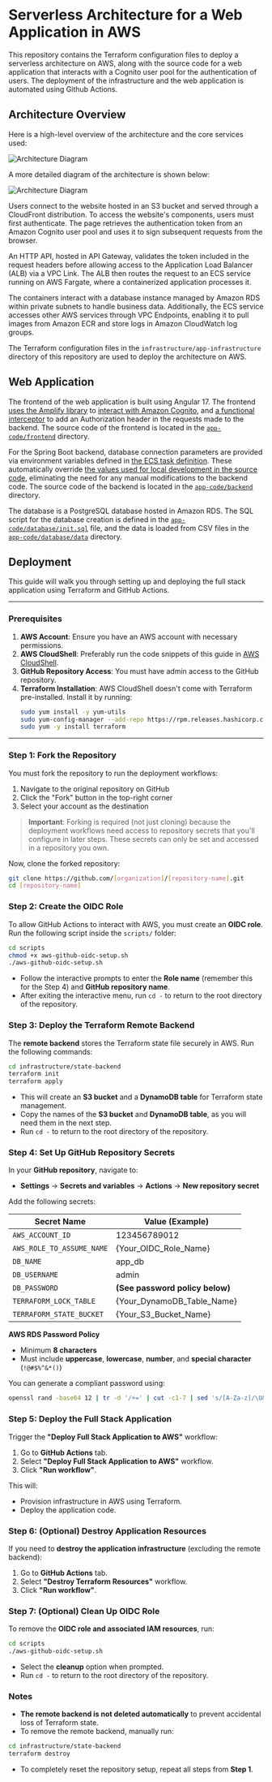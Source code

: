 # Serverless Architecture for a Web Application in AWS
This repository contains the Terraform configuration files to deploy a serverless architecture on AWS, along with the source code for a web application that interacts with a Cognito user pool for the authentication of users. The deployment of the infrastructure and the web application is automated using Github Actions.

## Architecture Overview

Here is a high-level overview of the architecture and the core services used:

![Architecture Diagram](architecture.png)

A more detailed diagram of the architecture is shown below:

![Architecture Diagram](architecture_detailed.jpg)

Users connect to the website hosted in an S3 bucket and served through a CloudFront distribution. To access the website's components, users must first authenticate. The page retrieves the authentication token from an Amazon Cognito user pool and uses it to sign subsequent requests from the browser.

An HTTP API, hosted in API Gateway, validates the token included in the request headers before allowing access to the Application Load Balancer (ALB) via a VPC Link. The ALB then routes the request to an ECS service running on AWS Fargate, where a containerized application processes it.

The containers interact with a database instance managed by Amazon RDS within private subnets to handle business data. Additionally, the ECS service accesses other AWS services through VPC Endpoints, enabling it to pull images from Amazon ECR and store logs in Amazon CloudWatch log groups.

The Terraform configuration files in the `infrastructure/app-infrastructure` directory of this repository are used to deploy the architecture on AWS.

## Web Application

The frontend of the web application is built using Angular 17. The frontend [uses the Amplify library](app-code/frontend/src/app/auth/login/login.component.ts) to [interact with Amazon Cognito](app-code/frontend/src/app/app.config.ts), and [a functional interceptor](app-code/frontend/src/app/interceptors/auth.interceptor.ts) to add an Authorization header in the requests made to the backend. The source code of the frontend is located in the [`app-code/frontend`](app-code/frontend) directory.

For the Spring Boot backend, database connection parameters are provided via environment variables defined in [the ECS task definition](infrastructure/app-infrastructure/ecs.tf). These automatically override [the values used for local development in the source code](app-code/backend/src/main/resources/application.properties), eliminating the need for any manual modifications to the backend code. The source code of the backend is located in the [`app-code/backend`](app-code/backend) directory.

The database is a PostgreSQL database hosted in Amazon RDS. The SQL script for the database creation is defined in the [`app-code/database/init.sql`](app-code/database/init.sql) file, and the data is loaded from CSV files in the [`app-code/database/data`](app-code/database/data) directory.

## Deployment

This guide will walk you through setting up and deploying the full stack application using Terraform and GitHub Actions.

---

### Prerequisites
1. **AWS Account**: Ensure you have an AWS account with necessary permissions.
2. **AWS CloudShell**: Preferably run the code snippets of this guide in [AWS CloudShell](https://aws.amazon.com/cloudshell/).
3. **GitHub Repository Access**: You must have admin access to the GitHub repository.
4. **Terraform Installation**: AWS CloudShell doesn't come with Terraform pre-installed. Install it by running:
   ```sh
   sudo yum install -y yum-utils
   sudo yum-config-manager --add-repo https://rpm.releases.hashicorp.com/AmazonLinux/hashicorp.repo
   sudo yum -y install terraform
   ```

---

### Step 1: Fork the Repository

You must fork the repository to run the deployment workflows:
1. Navigate to the original repository on GitHub
2. Click the "Fork" button in the top-right corner
3. Select your account as the destination

> **Important**: Forking is required (not just cloning) because the deployment workflows need access to repository secrets that you'll configure in later steps. These secrets can only be set and accessed in a repository you own.

Now, clone the forked repository:

```sh
git clone https://github.com/[organization]/[repository-name].git
cd [repository-name]
```

### Step 2: Create the OIDC Role

To allow GitHub Actions to interact with AWS, you must create an **OIDC role**. Run the following script inside the `scripts/` folder:

```sh
cd scripts
chmod +x aws-github-oidc-setup.sh
./aws-github-oidc-setup.sh
```

* Follow the interactive prompts to enter the **Role name** (remember this for the Step 4) and **GitHub repository name**.
* After exiting the interactive menu, run `cd -` to return to the root directory of the repository.

### Step 3: Deploy the Terraform Remote Backend

The **remote backend** stores the Terraform state file securely in AWS. Run the following commands:

```sh
cd infrastructure/state-backend
terraform init
terraform apply
```

* This will create an **S3 bucket** and a **DynamoDB table** for Terraform state management.
* Copy the names of the **S3 bucket** and **DynamoDB table**, as you will need them in the next step.
* Run `cd -` to return to the root directory of the repository.

### Step 4: Set Up GitHub Repository Secrets

In your **GitHub repository**, navigate to:
* **Settings** → **Secrets and variables** → **Actions** → **New repository secret**

Add the following secrets:

Secret Name | Value (Example)
----------- | --------------
`AWS_ACCOUNT_ID` | 123456789012
`AWS_ROLE_TO_ASSUME_NAME` | {Your_OIDC_Role_Name}
`DB_NAME` | app_db
`DB_USERNAME` | admin
`DB_PASSWORD` | **(See password policy below)**
`TERRAFORM_LOCK_TABLE` | {Your_DynamoDB_Table_Name}
`TERRAFORM_STATE_BUCKET` | {Your_S3_Bucket_Name}

**AWS RDS Password Policy**
* Minimum **8 characters**
* Must include **uppercase**, **lowercase**, **number**, and **special character** (`!@#$%^&*()`)

You can generate a compliant password using:

```sh
openssl rand -base64 12 | tr -d '/+=' | cut -c1-7 | sed 's/[A-Za-z]/\U&/1; s/[A-Za-z]/\L&/2; s/[0-9]/&!/1; s/[0-9]/1&/2;' | awk '{print $0 substr("!@#$%^&*()", int(rand()*10)+1, 1)}'
```

### Step 5: Deploy the Full Stack Application

Trigger the **"Deploy Full Stack Application to AWS"** workflow:
1. Go to **GitHub Actions** tab.
2. Select **"Deploy Full Stack Application to AWS"** workflow.
3. Click **"Run workflow"**.

This will:
* Provision infrastructure in AWS using Terraform.
* Deploy the application code.

### Step 6: (Optional) Destroy Application Resources

If you need to **destroy the application infrastructure** (excluding the remote backend):
1. Go to **GitHub Actions** tab.
2. Select **"Destroy Terraform Resources"** workflow.
3. Click **"Run workflow"**.

### Step 7: (Optional) Clean Up OIDC Role

To remove the **OIDC role and associated IAM resources**, run:

```sh
cd scripts
./aws-github-oidc-setup.sh
```

* Select the **cleanup** option when prompted.
* Run `cd -` to return to the root directory of the repository.

### Notes

* **The remote backend is not deleted automatically** to prevent accidental loss of Terraform state.
* To remove the remote backend, manually run:

```sh
cd infrastructure/state-backend
terraform destroy
```

* To completely reset the repository setup, repeat all steps from **Step 1**.
